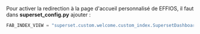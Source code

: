 Pour activer la redirection à la page d'accueil personnalisé de EFFIOS, il faut dans **superset_config.py** ajouter :  
```python
FAB_INDEX_VIEW = "superset.custom.welcome.custom_index.SupersetDashboardIndexView"
```